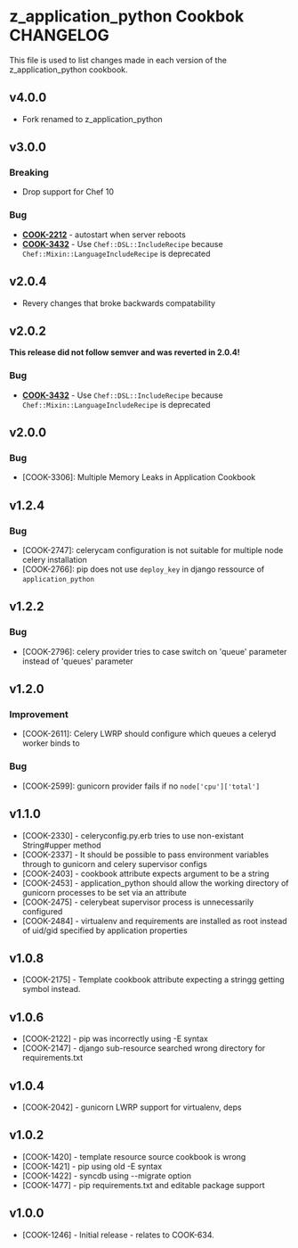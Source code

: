 z_application_python Cookbok CHANGELOG
======================================
This file is used to list changes made in each version of the z_application_python cookbook.

v4.0.0
------

- Fork renamed to z_application_python

v3.0.0
------
### Breaking
- Drop support for Chef 10

### Bug
- **[COOK-2212](https://tickets.opscode.com/browse/COOK-2212)** - autostart when server reboots
- **[COOK-3432](https://tickets.opscode.com/browse/COOK-3432)** - Use `Chef::DSL::IncludeRecipe` because `Chef::Mixin::LanguageIncludeRecipe` is deprecated

v2.0.4
------
- Revery changes that broke backwards compatability

v2.0.2
------
**This release did not follow semver and was reverted in 2.0.4!**

### Bug
- **[COOK-3432](https://tickets.opscode.com/browse/COOK-3432)** - Use `Chef::DSL::IncludeRecipe` because `Chef::Mixin::LanguageIncludeRecipe` is deprecated

v2.0.0
------
### Bug
- [COOK-3306]: Multiple Memory Leaks in Application Cookbook

v1.2.4
------
### Bug

- [COOK-2747]: celerycam configuration is not suitable for multiple node celery installation
- [COOK-2766]: pip does not use `deploy_key` in  django ressource of `application_python`

v1.2.2
------
### Bug
- [COOK-2796]: celery provider tries to case switch on 'queue' parameter instead of 'queues' parameter

v1.2.0
------
### Improvement
- [COOK-2611]: Celery LWRP should configure which queues a celeryd worker binds to

### Bug

- [COOK-2599]: gunicorn provider fails if no `node['cpu']['total']`

v1.1.0
------
* [COOK-2330] - celeryconfig.py.erb tries to use non-existant String#upper method
* [COOK-2337] - It should be possible to pass environment variables through to gunicorn and celery supervisor configs
* [COOK-2403] - cookbook attribute expects argument to be a string
* [COOK-2453] - application_python should allow the working directory of gunicorn processes to be set via an attribute
* [COOK-2475] - celerybeat supervisor process is unnecessarily configured
* [COOK-2484] - virtualenv and requirements are installed as root instead of uid/gid specified by application properties

v1.0.8
------
* [COOK-2175] - Template cookbook attribute expecting a stringg getting symbol instead.

v1.0.6
------
* [COOK-2122] - pip was incorrectly using -E syntax
* [COOK-2147] - django sub-resource searched wrong directory for requirements.txt

v1.0.4
------
* [COOK-2042] - gunicorn LWRP support for virtualenv, deps

v1.0.2
------
* [COOK-1420] - template resource source cookbook is wrong
* [COOK-1421] - pip using old -E syntax
* [COOK-1422] - syncdb using --migrate option
* [COOK-1477] - pip requirements.txt and editable package support

v1.0.0
------
* [COOK-1246] - Initial release - relates to COOK-634.
